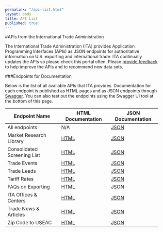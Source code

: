 ```yaml
---
permalink: "/api-list.html"
layout: body
title: API List
published: true
---
```


#APIs from the International Trade Administration

The International Trade Administration (ITA) provides Application Programming Interfaces (APIs) as JSON endpoints for authoritative information on U.S. exporting and international trade.  ITA continually updates the APIs so please check this portal often. Please [provide feedback](contact.html) to help improve the APIs and to recommend new data sets.

###Endpoints for Documentation

Below is the list of all available APIs that ITA provides.  Documentation for each endpoint is published as HTML pages and as JSON endpoints through [Swagger](http://swagger.io/). You can also test out the endpoints using the Swagger UI tool at the bottom of this page.

| Endpoint Name	| HTML Documentation | JSON Documentation |
| -------------| -------------|-------------|
| All endpoints | N/A | [JSON](api/trade-apis.json) |
| Market Research Library | [HTML](market-research-library.html) | [JSON](api/market-research-library.json) |
| Consolidated Screening List | [HTML](consolidated-screening-list.html) | [JSON](api/consolidated-screening-lists.json) |
| Trade Events | [HTML](trade-events.html) | [JSON](api/trade-events.json) |
| Trade Leads | [HTML](trade-leads.html) | [JSON](api/trade-leads.json) |
| Tariff Rates | [HTML](tariff-rates.html) | [JSON](api/tariff-rates.json) |
| FAQs on Exporting | [HTML](faqs-exporting.html) | [JSON](api/ita-faqs.json) |
| ITA Offices & Centers | [HTML](ita-office-locations.html) | [JSON](api/ita-office-locations.json) |
| Trade News & Articles | [HTML](ita-trade-articles.html) | [JSON](api/ita-articles.json) |
| Zip Code to USEAC | [HTML](ita-zip-codes.html) | [JSON](api/export-assistance-centers.json) |
